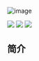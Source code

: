 ![image](https://github.com/10cks/fofaEX/assets/47177550/4baead1c-b329-48d4-ab31-a5975057abcd)


![](https://badgen.net/static/license/MIT/blue/?icon=github)
![](https://badgen.net/static/language/Java/blue?icon=github)
![](https://badgen.net/static/api/fofa/blue/?icon=fofa)

## 简介


